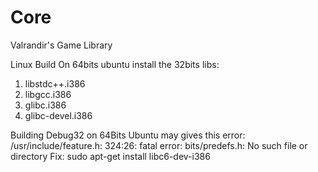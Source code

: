 Core
====

Valrandir's Game Library



Linux Build
On 64bits ubuntu install the 32bits libs:
1. libstdc++.i386
2. libgcc.i386
3. glibc.i386
4. glibc-devel.i386

Building Debug32 on 64Bits Ubuntu may gives this error:
/usr/include/feature.h: 324:26: fatal error: bits/predefs.h: No such file or directory
Fix: sudo apt-get install libc6-dev-i386
